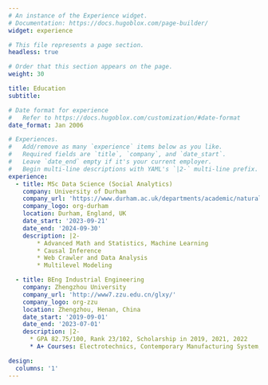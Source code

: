 ```yaml
---
# An instance of the Experience widget.
# Documentation: https://docs.hugoblox.com/page-builder/
widget: experience

# This file represents a page section.
headless: true

# Order that this section appears on the page.
weight: 30

title: Education
subtitle:

# Date format for experience
#   Refer to https://docs.hugoblox.com/customization/#date-format
date_format: Jan 2006

# Experiences.
#   Add/remove as many `experience` items below as you like.
#   Required fields are `title`, `company`, and `date_start`.
#   Leave `date_end` empty if it's your current employer.
#   Begin multi-line descriptions with YAML's `|2-` multi-line prefix.
experience:
  - title: MSc Data Science (Social Analytics)
    company: University of Durham
    company_url: 'https://www.durham.ac.uk/departments/academic/natural-sciences/master-of-data-science'
    company_logo: org-durham
    location: Durham, England, UK
    date_start: '2023-09-21'
    date_end: '2024-09-30'
    description: |2-
        * Advanced Math and Statistics, Machine Learning
        * Causal Inference
        * Web Crawler and Data Analysis
        * Multilevel Modeling

  - title: BEng Industrial Engineering
    company: Zhengzhou University
    company_url: 'http://www7.zzu.edu.cn/glxy/'
    company_logo: org-zzu
    location: Zhengzhou, Henan, China
    date_start: '2019-09-01'
    date_end: '2023-07-01'
    description: |2-
      * GPA 82.75/100, Rank 23/102, Scholarship in 2019, 2021, 2022
      * A+ Courses: Electrotechnics, Contemporary Manufacturing System, Mechanical Manufacturing Engineering, IE software and Application, Enterprise Process Reformation, Engineering Optimization and 16 other programs

design:
  columns: '1'
---
```


